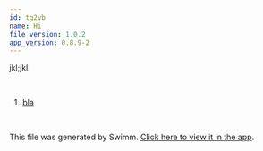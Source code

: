 ```yaml
---
id: tg2vb
name: Hi
file_version: 1.0.2
app_version: 0.8.9-2
---
```


<!-- Intro - Do not remove this comment -->
jkl;jkl

<br/>

<!-- Steps - Do not remove this comment -->
1. [bla](bla.233bj.sw.md)


<br/>

This file was generated by Swimm. [Click here to view it in the app](https://swimm-web-app.web.app/repos/ls4DA2fLasmQuEbT4ipw/docs/tg2vb).